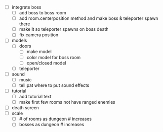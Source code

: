 - [ ] integrate boss
  - [ ] add boss to boss room
  - [ ] add room.centerposition method and make boss & teleporter spawn there
  - [ ] make it so teleporter spawns on boss death
  - [ ] fix camera position
- [ ] models
  - [ ] doors
    - [ ] make model
    - [ ] color model for boss room
    - [ ] open/closed model
  - [ ] teleporter
- [ ] sound
  - [ ] music
  - [ ] tell pat where to put sound effects
- [ ] tutorial
  - [ ] add tutorial text
  - [ ] make first few rooms not have ranged enemies
- [ ] death screen
- [ ] scale 
  - [ ] \# of rooms as dungeon # increases
  - [ ] bosses as dungeon # increases